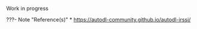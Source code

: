 Work in progress



???- Note "Reference(s)"
    * <https://autodl-community.github.io/autodl-irssi/>

